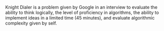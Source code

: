Knight Dialer is a problem given by Google in an interview to evaluate the ability to think logically, the level of proficiency in algorithms, the ability to implement ideas in a limited time (45 minutes), and evaluate algorithmic complexity given by self.
